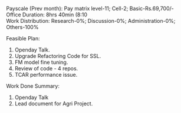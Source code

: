 Payscale (Prev month): Pay matrix level-11; Cell-2; Basic-Rs.69,700/-\
Office Duration: 8hrs 40min (8:10\
Work Distribution: Research-0%; Discussion-0%; Administration-0%; Others-100%

Feasible Plan:
1. Openday Talk. 
2. Upgrade Refactoring Code for SSL.
2. FM model fine tuning.
3. Review of code - 4 repos.
4. TCAR performance issue. 

Work Done Summary:
1. Openday Talk
2. Lead document for Agri Project.

